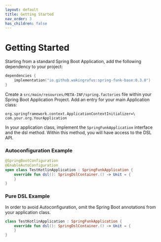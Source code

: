 ```yaml
---
layout: default
title: Getting Started
nav_order: 3
has_children: false
---
```

# Getting Started

Starting from a standard Spring Boot Application, add the following dependency to your project:

```kotlin
dependencies {
    implementation("io.github.wakingrufus:spring-funk-base:0.3.0")
}
```

Create a `src/main/resources/META-INF/spring.factories` file within your Spring Boot Application Project. Add an entry for your main Application class:

```
org.springframework.context.ApplicationContextInitializer=\
com.your.org.YourApplication
```

In your application class, implement the `SpringFunkApplication` interface and the dsl method. Within this method, you will have access to the DSL API.

### Autoconfiguration Example
```kotlin
@SpringBootConfiguration  
@EnableAutoConfiguration
open class TestKotlinApplication : SpringFunkApplication {
    override fun dsl(): SpringDslContainer.() -> Unit = {
    }
}
```
### Pure DSL Example
In order to avoid Autoconfiguration, omit the Spring Boot annotations from your application class.
```kotlin
class TestKotlinApplication : SpringFunkApplication {
    override fun dsl(): SpringDslContainer.() -> Unit = {
    }
}
```